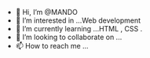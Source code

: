 - 👋 Hi, I’m @MANDO
- 👀 I’m interested in ...Web development 
- 🌱 I’m currently learning ...HTML , CSS .
- 💞️ I’m looking to collaborate on ...
- 📫 How to reach me ...

<!---
MANDO7600/MANDO7600 is a ✨ special ✨ repository because its `README.md` (this file) appears on your GitHub profile.
You can click the Preview link to take a look at your changes.
--->
